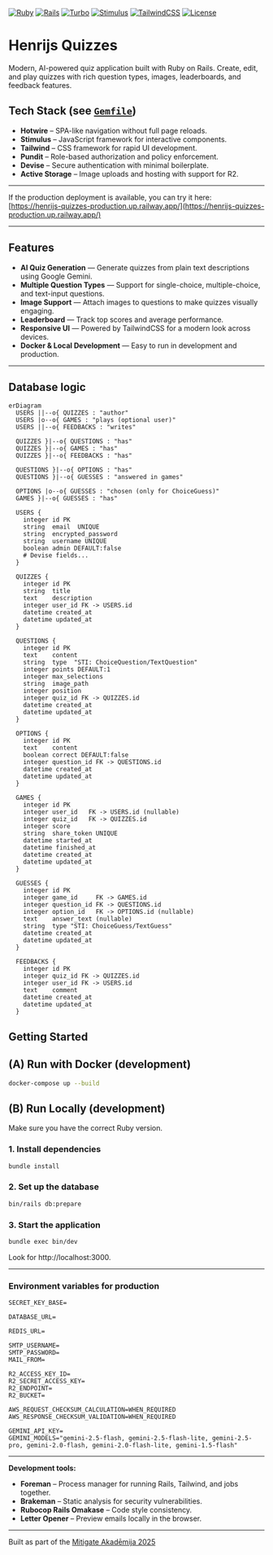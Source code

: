 [![Ruby](https://img.shields.io/badge/Ruby-3.2.0-red.svg)](https://www.ruby-lang.org/)
[![Rails](https://img.shields.io/badge/Rails-8.0.2-crimson.svg)](https://rubyonrails.org/)
[![Turbo](https://img.shields.io/badge/Hotwire_Turbo-1.x-blue.svg)](https://turbo.hotwired.dev/)
[![Stimulus](https://img.shields.io/badge/Stimulus-3.x-lightblue.svg)](https://stimulus.hotwired.dev/)
[![TailwindCSS](https://img.shields.io/badge/TailwindCSS-4.x-38B2AC.svg)](https://tailwindcss.com/)
[![License](https://img.shields.io/badge/license-MIT-lightgrey.svg)](LICENSE)

# Henrijs Quizzes

Modern, AI-powered quiz application built with Ruby on Rails. Create, edit, and play quizzes with rich question types, images, leaderboards, and feedback features.

## Tech Stack (see [`Gemfile`](./Gemfile))

- **Hotwire** – SPA-like navigation without full page reloads.
- **Stimulus** – JavaScript framework for interactive components.
- **Tailwind** – CSS framework for rapid UI development.
- **Pundit** – Role-based authorization and policy enforcement.
- **Devise** – Secure authentication with minimal boilerplate.
- **Active Storage** – Image uploads and hosting with support for R2.

---

If the production deployment is available, you can try it here:  
[https://henrijs-quizzes-production.up.railway.app/](https://henrijs-quizzes-production.up.railway.app/)

---

## Features

- **AI Quiz Generation** — Generate quizzes from plain text descriptions using Google Gemini.
- **Multiple Question Types** — Support for single-choice, multiple-choice, and text-input questions.
- **Image Support** — Attach images to questions to make quizzes visually engaging.
- **Leaderboard** — Track top scores and average performance.
- **Responsive UI** — Powered by TailwindCSS for a modern look across devices.
- **Docker & Local Development** — Easy to run in development and production.

---

## Database logic

```mermaid
erDiagram
  USERS ||--o{ QUIZZES : "author"
  USERS |o--o{ GAMES : "plays (optional user)"
  USERS ||--o{ FEEDBACKS : "writes"

  QUIZZES }|--o{ QUESTIONS : "has"
  QUIZZES }|--o{ GAMES : "has"
  QUIZZES }|--o{ FEEDBACKS : "has"

  QUESTIONS }|--o{ OPTIONS : "has"
  QUESTIONS }|--o{ GUESSES : "answered in games"

  OPTIONS |o--o{ GUESSES : "chosen (only for ChoiceGuess)"
  GAMES }|--o{ GUESSES : "has"

  USERS {
    integer id PK
    string  email  UNIQUE
    string  encrypted_password
    string  username UNIQUE
    boolean admin DEFAULT:false
    # Devise fields...
  }

  QUIZZES {
    integer id PK
    string  title
    text    description
    integer user_id FK -> USERS.id
    datetime created_at
    datetime updated_at
  }

  QUESTIONS {
    integer id PK
    text    content
    string  type  "STI: ChoiceQuestion/TextQuestion"
    integer points DEFAULT:1
    integer max_selections
    string  image_path
    integer position
    integer quiz_id FK -> QUIZZES.id
    datetime created_at
    datetime updated_at
  }

  OPTIONS {
    integer id PK
    text    content
    boolean correct DEFAULT:false
    integer question_id FK -> QUESTIONS.id
    datetime created_at
    datetime updated_at
  }

  GAMES {
    integer id PK
    integer user_id   FK -> USERS.id (nullable)
    integer quiz_id   FK -> QUIZZES.id
    integer score
    string  share_token UNIQUE
    datetime started_at
    datetime finished_at
    datetime created_at
    datetime updated_at
  }

  GUESSES {
    integer id PK
    integer game_id     FK -> GAMES.id
    integer question_id FK -> QUESTIONS.id
    integer option_id   FK -> OPTIONS.id (nullable)
    text    answer_text (nullable)
    string  type "STI: ChoiceGuess/TextGuess"
    datetime created_at
    datetime updated_at
  }

  FEEDBACKS {
    integer id PK
    integer quiz_id FK -> QUIZZES.id
    integer user_id FK -> USERS.id
    text    comment
    datetime created_at
    datetime updated_at
  }
```

## Getting Started

## (A) Run with Docker (development)

```bash
docker-compose up --build
```

## (B) Run Locally (development)

Make sure you have the correct Ruby version.

### 1. Install dependencies

```bash
bundle install
```

### 2. Set up the database

```bash
bin/rails db:prepare
```

### 3. Start the application

```bash
bundle exec bin/dev
```

Look for http://localhost:3000.

---

### Environment variables for production

```
SECRET_KEY_BASE=

DATABASE_URL=

REDIS_URL=

SMTP_USERNAME=
SMTP_PASSWORD=
MAIL_FROM=

R2_ACCESS_KEY_ID=
R2_SECRET_ACCESS_KEY=
R2_ENDPOINT=
R2_BUCKET=

AWS_REQUEST_CHECKSUM_CALCULATION=WHEN_REQUIRED
AWS_RESPONSE_CHECKSUM_VALIDATION=WHEN_REQUIRED

GEMINI_API_KEY=
GEMINI_MODELS="gemini-2.5-flash, gemini-2.5-flash-lite, gemini-2.5-pro, gemini-2.0-flash, gemini-2.0-flash-lite, gemini-1.5-flash"

```

---

**Development tools:**
- **Foreman** – Process manager for running Rails, Tailwind, and jobs together.
- **Brakeman** – Static analysis for security vulnerabilities.
- **Rubocop Rails Omakase** – Code style consistency.
- **Letter Opener** – Preview emails locally in the browser.

---
Built as part of the [Mitigate Akadēmija 2025 ](https://github.com/mitigate-akademija-2025)
